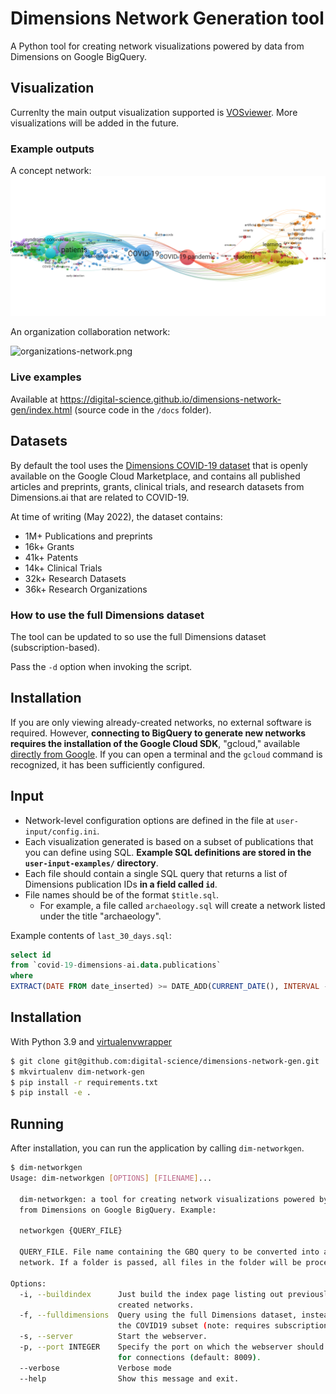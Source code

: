# Dimensions Network Generation tool

A Python tool for creating network visualizations powered by data from Dimensions on Google BigQuery. 


## Visualization

Currenlty the main output visualization supported is [VOSviewer](https://www.vosviewer.com/). More visualizations will be added in the future.

### Example outputs

A concept network:
![concepts-network](/screenshots/concepts-network.png)

An organization collaboration network:

![organizations-network.png](/screenshots/organizations-network.png)

### Live examples

Available at https://digital-science.github.io/dimensions-network-gen/index.html (source code in the `/docs` folder).

## Datasets

By default the tool uses the [Dimensions COVID-19 dataset](https://console.cloud.google.com/marketplace/product/digitalscience-public/covid-19-dataset-dimensions) that is openly available on the Google Cloud Marketplace, and contains all published articles and preprints, grants, clinical trials, and research datasets from Dimensions.ai that are related to COVID-19.

At time of writing (May 2022), the dataset contains:

* 1M+  Publications and preprints
* 16k+ Grants
* 41k+ Patents
* 14k+ Clinical Trials
* 32k+ Research Datasets
* 36k+ Research Organizations


### How to use the full Dimensions dataset

The tool can be updated to so use the full Dimensions dataset (subscription-based). 

Pass the `-d` option when invoking the script. 


## Installation

If you are only viewing already-created networks, no external software is required. However, **connecting to BigQuery to generate new networks requires the installation of the Google Cloud SDK**, "gcloud," available [directly from Google](https://cloud.google.com/sdk/docs/install). If you can open a terminal and the `gcloud` command is recognized, it has been sufficiently configured.

## Input

* Network-level configuration options are defined in the file at `user-input/config.ini`.
* Each visualization generated is based on a subset of publications that you can define using SQL. **Example SQL definitions are stored in the `user-input-examples/` directory**.
* Each file should contain a single SQL query that returns a list of Dimensions publication IDs **in a field called `id`**.
* File names should be of the format `$title.sql`.
  * For example, a file called `archaeology.sql` will create a network listed under the title "archaeology".

Example contents of `last_30_days.sql`:

```sql
select id
from `covid-19-dimensions-ai.data.publications`
where 
EXTRACT(DATE FROM date_inserted) >= DATE_ADD(CURRENT_DATE(), INTERVAL -30 DAY)
```


## Installation



With Python 3.9 and [virtualenvwrapper](https://virtualenvwrapper.readthedocs.io/en/latest/index.html)

```bash
$ git clone git@github.com:digital-science/dimensions-network-gen.git
$ mkvirtualenv dim-network-gen
$ pip install -r requirements.txt
$ pip install -e .
```


## Running

After installation, you can run the application by calling `dim-networkgen`.

```bash
$ dim-networkgen
Usage: dim-networkgen [OPTIONS] [FILENAME]...

  dim-networkgen: a tool for creating network visualizations powered by data
  from Dimensions on Google BigQuery. Example:

  networkgen {QUERY_FILE}

  QUERY_FILE. File name containing the GBQ query to be converted into a
  network. If a folder is passed, all files in the folder will be processed.

Options:
  -i, --buildindex      Just build the index page listing out previously
                        created networks.
  -f, --fulldimensions  Query using the full Dimensions dataset, instead of
                        the COVID19 subset (note: requires subscription).
  -s, --server          Start the webserver.
  -p, --port INTEGER    Specify the port on which the webserver should listen
                        for connections (default: 8009).
  --verbose             Verbose mode
  --help                Show this message and exit.
```

